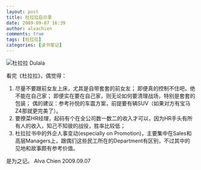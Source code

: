 ```yaml
---
layout: post
title: 杜拉拉启示录
date: 2009-09-07 16:39
author: alvachien
comments: true
tags: [杜拉拉]
categories: [读书笔记]
---
```


![杜拉拉 Dulala](http://farm3.static.flickr.com/2553/3892014700_49a23ea11c.jpg)

看完《杜拉拉》，偶觉得：
1. 尽量不要跟前女友上床，尤其是自带套套的前女友；
即便真的控制不住吧，绝不能在自己家；
即便实在要在自己家，则无论如何要清理战场，特别是套套的包装；
偶的建议：参考孙悦的车震方案，前提要有辆SUV（如果对方有宝马Z4那就更完美了）。
2. 要撩菜HR经理，起码有个在全公司数一数二的收入才可以，因为HR手头有所有人的收入，知己不知彼的战役，胜率比较低；
3. 杜拉拉书中的外企人事变动(especially on Promotion)，主要集中在Sales和高层Managers上，跟偶们这些民工所在的Department有区别，不过其中的见地和故事颇有参考价值。

 
是为之记。
Alva Chien
2009.09.07
